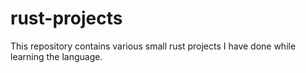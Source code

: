 # rust-projects
This repository contains various small rust projects I have done while learning the language.
